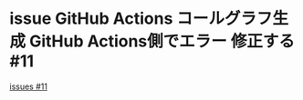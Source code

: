 # issue GitHub Actions コールグラフ生成 GitHub Actions側でエラー 修正する #11
[issues #11](https://github.com/cat2151/tonejs-mml-to-json/issues/11)


